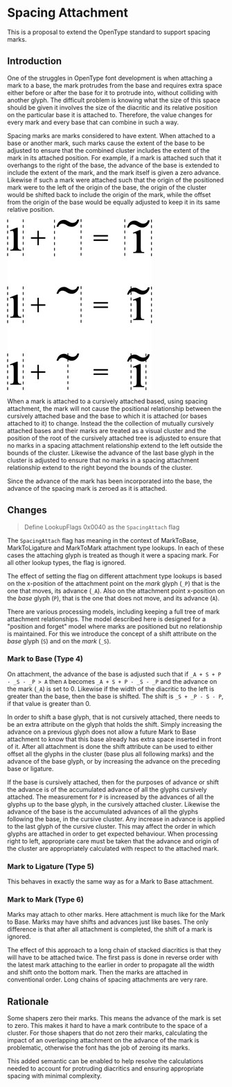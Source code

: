# Spacing Attachment

This is a proposal to extend the OpenType standard to support spacing marks.

## Introduction

One of the struggles in OpenType font development is when attaching a mark to
a base, the mark protrudes from the base and requires extra space either before
or after the base for it to protrude into, without colliding with another glyph.
The difficult problem is knowing what the size of this space should be given
it involves the size of the diacritic and its relative position on the particular
base it is attached to. Therefore, the value changes for every mark and every
base that can combine in such a way.

Spacing marks are marks considered to have extent. When attached to a base or
another mark, such marks cause the extent of the base to be adjusted to ensure
that the combined cluster includes the extent of the mark in its attached
position. For example, if a mark is attached such that it overhangs to the right
of the base, the advance
of the base is extended to include the extent of the mark, and the mark itself
is given a zero advance. Likewise if such a mark were attached such that the
origin of the positioned mark were to the left of the origin of the base,
the origin of the cluster would be shifted back to include the origin of
the mark, while the offset from the origin of the base would be equally adjusted
to keep it in its same relative position.

![Example](spacing_mark.png)

When a mark is attached to a cursively attached based, using spacing attachment,
the mark will not cause the positional relationship between the cursively attached
base and the base to which it is attached (or bases attached to it) to change.
Instead the the collection of mutually cursively attached bases and their marks
are treated as a visual cluster and the position of the root of the cursively
attached tree is adjusted to ensure that no marks in a spacing attachment relationship
extend to the left outside the bounds of the cluster. Likewise the advance of
the last base glyph in the cluster is adjusted to ensure that no marks in a
spacing attachment relationship extend to the right beyond the bounds of the
cluster.

Since the advance of the mark has been incorporated into the base,
the advance of the spacing mark is zeroed as it is attached.

## Changes

> Define LookupFlags 0x0040 as the `SpacingAttach` flag

The `SpacingAttach` flag has meaning in the context of MarkToBase,
MarkToLigature and MarkToMark attachment type lookups. In each of these cases
the attaching glyph is treated as though it were a spacing mark.
For all other lookup types, the flag is ignored.

The effect of setting the flag on different attachment type lookups is based
on the x-position of the attachment point on the _mark_ glyph (`_P`) that is
the one that moves, its advance (`_A`). Also on the attachment point
x-position on the _base_ glyph (`P`), that is the one that does not move, and
its advance (`A`).

There are various processing models, including keeping a full tree of mark
attachment relationships. The model described here is designed for a
"position and forget" model where marks are positioned but no relationship is
maintained. For this we introduce the concept of a shift attribute on the
_base_ glyph (`S`) and on the _mark_ (`_S`).

### Mark to Base (Type 4)

On attachment, the advance of the base is adjusted such that if `_A + S + P - _S - _P > A`
then `A` becomes `_A + S + P - _S - _P` and the advance on the mark (`_A`) is set
to 0. Likewise if the width of the diacritic to the left is greater than the
base, then the base is shifted. The shift is `_S + _P - S - P`, if that value is
greater than 0. 

In order to shift a base glyph, that is not cursively attached, there needs
to be an extra attribute on the glyph that holds the shift. Simply increasing
the advance on a previous glyph does not allow a future Mark to Base
attachment to know that this base already has extra space inserted in front
of it. After
all attachment is done the shift attribute can be used to either offset all
the glyphs in the cluster (base plus all following marks) and the advance of
the base glyph, or by increasing the advance on the preceding base or
ligature.

If the base is cursively attached, then for the purposes of advance or shift
the advance is of the accumulated advance of all the glyphs cursively
attached. The measurement for `P` is increased by the advances of all the
glyphs up to the base glyph, in the cursively attached cluster. Likewise the
advance of the base is the accumulated advances of all the glyphs following
the base, in the cursive cluster. Any increase in advance is applied to the
last glyph of the cursive cluster. This may affect the order in which glyphs
are attached in order to get expected behaviour. When processing right to
left, appropriate care must be taken that the advance and
origin of the cluster are appropriately calculated with respect to the
attached mark.

### Mark to Ligature (Type 5)

This behaves in exactly the same way as for a Mark to Base attachment.

### Mark to Mark (Type 6)

Marks may attach to other marks. Here attachment is much like for the Mark to
Base. Marks may have shifts and advances just like bases. The only difference
is that after all attachment is completed, the shift of a mark is ignored.

The effect of this approach to a long chain of stacked diacritics is that
they will have to be attached twice. The first pass is done in reverse order
with the latest mark attaching to the earlier in order to propagate all the
width and shift onto the bottom mark. Then the marks are attached in
conventional order. Long chains of spacing attachments are very rare.

## Rationale

Some shapers zero their marks. This means the advance of the mark is set to
zero. This makes it hard to have a mark contribute to the space of a cluster.
For those shapers that do not zero their marks, calculating the impact of an
overlapping attachment on the advance of the mark is problematic, otherwise the
font has the job of zeroing its marks.

This added semantic can be enabled to help resolve the calculations needed to
account for protruding diacritics and ensuring appropriate spacing with minimal
complexity.
